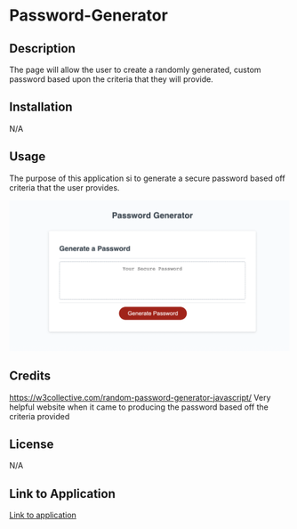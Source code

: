 # Password-Generator

## Description
The page will allow the user to create a randomly generated, custom password based upon the criteria that they will provide.

## Installation
N/A

## Usage
The purpose of this application si to generate a secure password based off criteria that the user provides.

![Mock-up of page](./assets/Images/mock-up.png)

## Credits
https://w3collective.com/random-password-generator-javascript/
Very helpful website when it came to producing the password based off the criteria provided

## License
N/A

## Link to Application
[Link to application](https://cgordon5025.github.io/Password-Generator/)